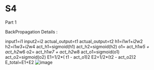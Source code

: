 # S4

Part 1


BackPropagation Details :

input1=i1
input2=i2
actual_output=t1
actual_output=t2
h1=i1*w1+i2*w2
h2=i1*w3+i2*w4
act_h1=sigmoid(h1)
act_h2=sigmoid(h2)
o1= act_h1*w5 + act_h2*w6
o2= act_h1*w7 + act_h2*w8
act_o1=sigmoid(o1)
act_o2=sigmoid(o2)
E1=1/2*( t1 - act_o1)2
E2=1/2*(t2 - act_o2)2
E_total=E1+E2
![image](https://user-images.githubusercontent.com/53977148/137495581-7783b91b-25bf-4451-a0ec-69aca774d278.png)


